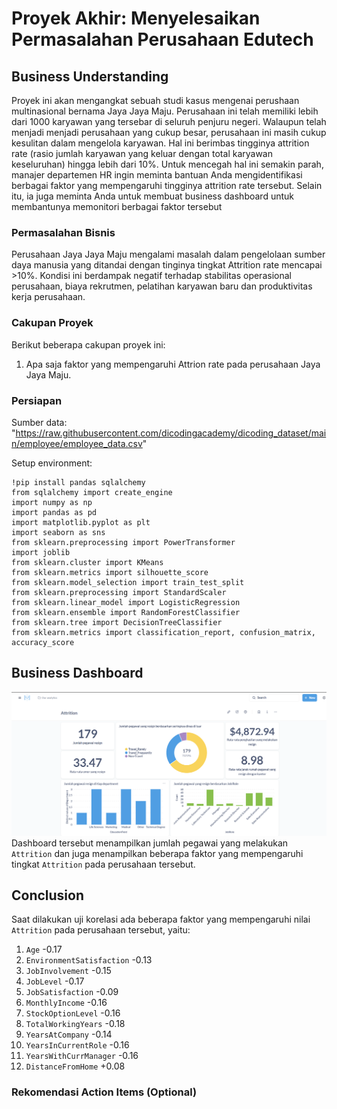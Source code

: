 # Proyek Akhir: Menyelesaikan Permasalahan Perusahaan Edutech

## Business Understanding

Proyek ini akan mengangkat sebuah studi kasus mengenai perushaan multinasional bernama Jaya Jaya Maju. Perusahaan ini telah memiliki lebih dari 1000 karyawan yang tersebar di seluruh penjuru negeri. Walaupun telah menjadi menjadi perusahaan yang cukup besar, perusahaan ini masih cukup kesulitan dalam mengelola karyawan. Hal ini berimbas tingginya attrition rate (rasio jumlah karyawan yang keluar dengan total karyawan keseluruhan) hingga lebih dari 10%.
Untuk mencegah hal ini semakin parah, manajer departemen HR ingin meminta bantuan Anda mengidentifikasi berbagai faktor yang mempengaruhi tingginya attrition rate tersebut. Selain itu, ia juga meminta Anda untuk membuat business dashboard untuk membantunya memonitori berbagai faktor tersebut

### Permasalahan Bisnis

Perusahaan Jaya Jaya Maju mengalami masalah dalam pengelolaan sumber daya manusia yang ditandai dengan tinginya tingkat Attrition rate mencapai >10%. Kondisi ini berdampak negatif terhadap stabilitas operasional perusahaan, biaya rekrutmen, pelatihan karyawan baru dan produktivitas kerja perusahaan.

### Cakupan Proyek

Berikut beberapa cakupan proyek ini:

1. Apa saja faktor yang mempengaruhi Attrion rate pada perusahaan Jaya Jaya Maju.

### Persiapan

Sumber data: "https://raw.githubusercontent.com/dicodingacademy/dicoding_dataset/main/employee/employee_data.csv"

Setup environment:

```
!pip install pandas sqlalchemy
from sqlalchemy import create_engine
import numpy as np
import pandas as pd
import matplotlib.pyplot as plt
import seaborn as sns
from sklearn.preprocessing import PowerTransformer
import joblib
from sklearn.cluster import KMeans
from sklearn.metrics import silhouette_score
from sklearn.model_selection import train_test_split
from sklearn.preprocessing import StandardScaler
from sklearn.linear_model import LogisticRegression
from sklearn.ensemble import RandomForestClassifier
from sklearn.tree import DecisionTreeClassifier
from sklearn.metrics import classification_report, confusion_matrix, accuracy_score
```

## Business Dashboard

![Dashboard](image.png)
Dashboard tersebut menampilkan jumlah pegawai yang melakukan `Attrition` dan juga menampilkan beberapa faktor yang mempengaruhi tingkat `Attrition` pada perusahaan tersebut.

## Conclusion

Saat dilakukan uji korelasi ada beberapa faktor yang mempengaruhi nilai `Attrition` pada perusahaan tersebut, yaitu:

1. `Age` -0.17
2. `EnvironmentSatisfaction` -0.13
3. `JobInvolvement` -0.15
4. `JobLevel` -0.17
5. `JobSatisfaction` -0.09
6. `MonthlyIncome` -0.16
7. `StockOptionLevel` -0.16
8. `TotalWorkingYears` -0.18
9. `YearsAtCompany` -0.14
10. `YearsInCurrentRole` -0.16
11. `YearsWithCurrManager` -0.16
12. `DistanceFromHome` +0.08

### Rekomendasi Action Items (Optional)
